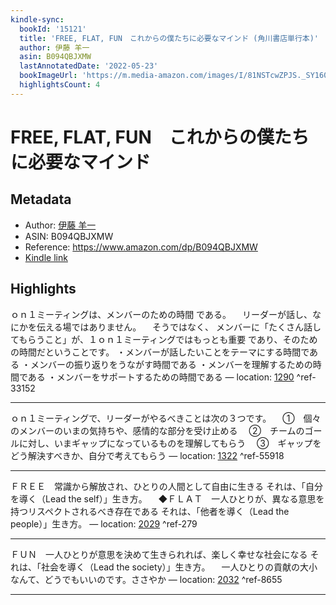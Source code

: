 ```yaml
---
kindle-sync:
  bookId: '15121'
  title: 'FREE, FLAT, FUN　これからの僕たちに必要なマインド (角川書店単行本)'
  author: 伊藤 羊一
  asin: B094QBJXMW
  lastAnnotatedDate: '2022-05-23'
  bookImageUrl: 'https://m.media-amazon.com/images/I/81NSTcwZPJS._SY160.jpg'
  highlightsCount: 4
---
```

# FREE, FLAT, FUN　これからの僕たちに必要なマインド
## Metadata
* Author: [伊藤 羊一](https://www.amazon.comundefined)
* ASIN: B094QBJXMW
* Reference: https://www.amazon.com/dp/B094QBJXMW
* [Kindle link](kindle://book?action=open&asin=B094QBJXMW)

## Highlights
ｏｎ１ミーティングは、メンバーのための時間 である。 　リーダーが話し、なにかを伝える場ではありません。 　そうではなく、 メンバーに「たくさん話してもらうこと」が、１ｏｎ１ミーティングではもっとも重要 であり、そのための時間だということです。 ・メンバーが話したいことをテーマにする時間である ・メンバーの振り返りをうながす時間である ・メンバーを理解するための時間である ・メンバーをサポートするための時間である — location: [1290](kindle://book?action=open&asin=B094QBJXMW&location=1290) ^ref-33152

---
ｏｎ１ミーティングで、リーダーがやるべきことは次の３つです。 　①　個々のメンバーのいまの気持ちや、感情的な部分を受け止める 　②　チームのゴールに対し、いまギャップになっているものを理解してもらう 　③　ギャップをどう解決すべきか、自分で考えてもらう — location: [1322](kindle://book?action=open&asin=B094QBJXMW&location=1322) ^ref-55918

---
ＦＲＥＥ　常識から解放され、ひとりの人間として自由に生きる それは、「自分を導く（Lead the self）」生き方。 　◆ＦＬＡＴ　一人ひとりが、異なる意思を持つリスペクトされるべき存在である それは、「他者を導く（Lead the people）」生き方。 — location: [2029](kindle://book?action=open&asin=B094QBJXMW&location=2029) ^ref-279

---
ＦＵＮ　一人ひとりが意思を決めて生きられれば、楽しく幸せな社会になる それは、「社会を導く（Lead the society）」生き方。 　一人ひとりの貢献の大小なんて、どうでもいいのです。ささやか — location: [2032](kindle://book?action=open&asin=B094QBJXMW&location=2032) ^ref-8655

---

